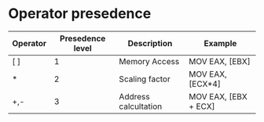 # Operator presedence
| Operator    | Presedence level    | Description               | Example          |
|-------------|---------------------|---------------------------|------------------|
| [ ]         | 1                   | Memory Access             | MOV EAX, [EBX]   |
| *           | 2                   | Scaling factor            | MOV EAX, [ECX*4] |
| +,-         | 3                   | Address calcultation      | MOV EAX, [EBX + ECX] |